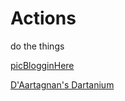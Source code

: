 # Actions
do the things

[picBlogginHere](https://github.com/ActionProjects/Actions/blob/main/actions/pages/postBlogPicsMyb.md)

[D'Aartagnan's Dartanium](https://OpenCollective.com/Dartanium)
